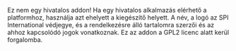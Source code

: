 Ez nem egy hivatalos addon! Ha egy hivatalos alkalmazás elérhető a platformhoz, használja azt ehelyett a kiegészítő helyett. A név, a logó az SPI International védjegye, és a rendelkezésre álló tartalomra szerzői és az ahhoz kapcsolódó jogok vonatkoznak. Ez az addon a GPL2 licenc alatt kerül forgalomba.
